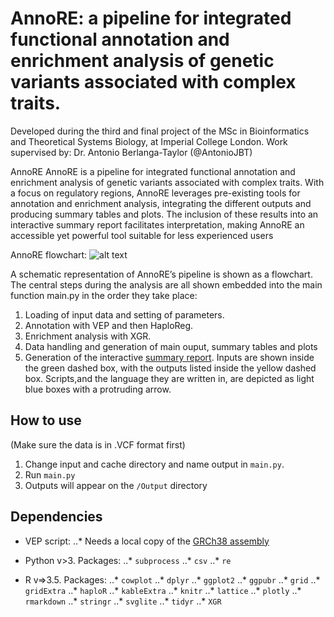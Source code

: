 AnnoRE: a pipeline for integrated functional annotation and enrichment analysis of genetic variants associated with complex traits.
============

Developed during the third and final project of the MSc in Bioinformatics and Theoretical Systems Biology, at Imperial College London.
Work supervised by: Dr. Antonio Berlanga-Taylor (@AntonioJBT) 

AnnoRE AnnoRE is a pipeline for integrated functional annotation and enrichment analysis of genetic variants associated with complex traits.
With a focus on regulatory regions, AnnoRE leverages pre-existing tools for annotation and enrichment analysis, integrating the different outputs and
producing summary tables and plots. 
The inclusion of these results into an interactive summary report facilitates interpretation,
making AnnoRE an accessible yet powerful tool suitable for less experienced users

AnnoRE flowchart:
![alt text][flowchart]

[flowchart]: https://github.com/FerranC96/MSc_Project3/blob/master/docs/figs/Pipeline.png "Tree"

A schematic representation of AnnoRE’s pipeline is shown as a flowchart.
The central steps during the analysis are all shown embedded into the main function
main.py in the order they take place: 
1. Loading of input data and setting of parameters.
2. Annotation with VEP and then HaploReg.
3. Enrichment analysis with XGR.
4. Data handling and generation of main ouput, summary tables and plots
5. Generation of the interactive [summary report](https://ferranc96.github.io/AnnoRE/). Inputs are shown inside the green dashed box, with the outputs listed inside the yellow dashed box. Scripts,and the language they are written in, are depicted as light blue boxes with a protruding arrow.

## How to use

(Make sure the data is in .VCF format first)
1. Change input and cache directory and name output in `main.py`.
2. Run `main.py`
3. Outputs will appear on the `/Output` directory

## Dependencies

* VEP script:
..* Needs a local copy of the [GRCh38 assembly](ftp://ftp.ensembl.org/pub/current_variation/)

* Python v>3. Packages:
..* `subprocess`
..* `csv`
..* `re`
* R v=>3.5. Packages:
..* `cowplot`
..* `dplyr`
..* `ggplot2`
..* `ggpubr`
..* `grid`
..* `gridExtra`
..* `haploR`
..* `kableExtra`
..* `knitr`
..* `lattice`
..* `plotly`
..* `rmarkdown`
..* `stringr`
..* `svglite`
..* `tidyr`
..* `XGR`

